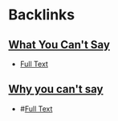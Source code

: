 
# Backlinks
## [What You Can't Say](<What You Can't Say.md>)
- [Full Text](<Full Text.md>)

## [Why you can't say](<Why you can't say.md>)
- #[Full Text](<Full Text.md>)

